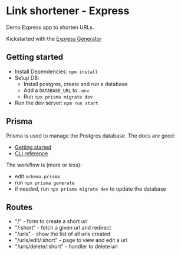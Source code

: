 # Link shortener - Express

Demo Express app to shorten URLs.

Kickstarted with the [Express Generator](https://expressjs.com/en/starter/generator.html)

## Getting started

- Install Dependencies: `npm install`
- Setup DB:
  - Install postgres, create and run a database
  - Add a `DATABASE_URL` to `.env`
  - Run `npx prisma migrate dev`
- Run the dev server: `npm run start`

## Prisma

Prisma is used to manage the Postgres database. The docs are good:

- [Getting started](https://www.prisma.io/docs/getting-started/setup-prisma/add-to-existing-project/relational-databases-typescript-postgres)
- [CLI reference](https://www.prisma.io/docs/reference/api-reference/command-reference)

The workflow is (more or less):
- edit `schema.prisma`
- run `npx prisma generate`
- if needed, run `npx prisma migrate dev` to update the database

## Routes

- "/" - form to create a short url
- "/:short" - fetch a given url and redirect
- "/urls" - show the list of all urls created
- "/urls/edit/:short" - page to view and edit a url
- "/urls/delete/:short" - handler to delete url
